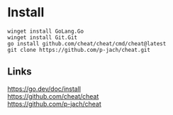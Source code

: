 Install
=============

`winget install GoLang.Go` \
`winget install Git.Git` \
`go install github.com/cheat/cheat/cmd/cheat@latest` \
`git clone https://github.com/p-jach/cheat.git`

Links
-----
https://go.dev/doc/install \
https://github.com/cheat/cheat \
https://github.com/p-jach/cheat